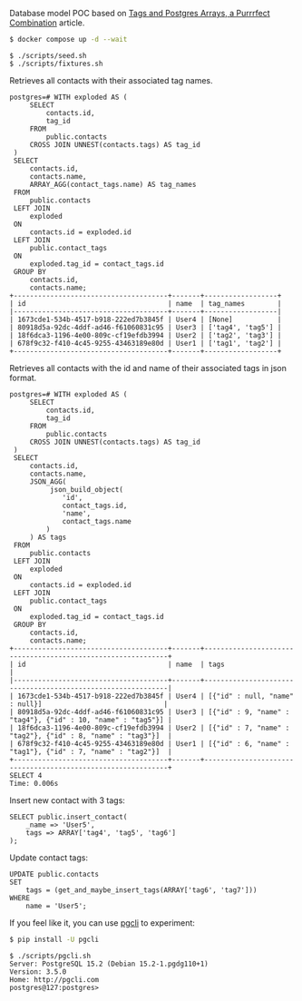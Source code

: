Database model POC based on [Tags and Postgres Arrays, a Purrrfect Combination](https://www.crunchydata.com/blog/tags-aand-postgres-arrays-a-purrfect-combination) article.

```sh
$ docker compose up -d --wait
```

```
$ ./scripts/seed.sh
$ ./scripts/fixtures.sh
```

Retrieves all contacts with their associated tag names.

```
postgres=# WITH exploded AS (
     SELECT
         contacts.id,
         tag_id
     FROM
         public.contacts
     CROSS JOIN UNNEST(contacts.tags) AS tag_id
 )
 SELECT
     contacts.id,
     contacts.name,
     ARRAY_AGG(contact_tags.name) AS tag_names
 FROM
     public.contacts
 LEFT JOIN
     exploded
 ON
     contacts.id = exploded.id
 LEFT JOIN
     public.contact_tags
 ON
     exploded.tag_id = contact_tags.id
 GROUP BY
     contacts.id,
     contacts.name;
+--------------------------------------+-------+------------------+
| id                                   | name  | tag_names        |
|--------------------------------------+-------+------------------|
| 1673cde1-534b-4517-b918-222ed7b3845f | User4 | [None]           |
| 80918d5a-92dc-4ddf-ad46-f61060831c95 | User3 | ['tag4', 'tag5'] |
| 18f6dca3-1196-4e00-809c-cf19efdb3994 | User2 | ['tag2', 'tag3'] |
| 678f9c32-f410-4c45-9255-43463189e80d | User1 | ['tag1', 'tag2'] |
+--------------------------------------+-------+------------------+
```

Retrieves all contacts with the id and name of their associated tags in json format.

```
postgres=# WITH exploded AS (
     SELECT
         contacts.id,
         tag_id
     FROM
         public.contacts
     CROSS JOIN UNNEST(contacts.tags) AS tag_id
 )
 SELECT
     contacts.id,
     contacts.name,
     JSON_AGG(
          json_build_object(
             'id',
             contact_tags.id,
             'name',
             contact_tags.name
         )
     ) AS tags
 FROM
     public.contacts
 LEFT JOIN
     exploded
 ON
     contacts.id = exploded.id
 LEFT JOIN
     public.contact_tags
 ON
     exploded.tag_id = contact_tags.id
 GROUP BY
     contacts.id,
     contacts.name;
+--------------------------------------+-------+-------------------------------------------------------------+
| id                                   | name  | tags                                                        |
|--------------------------------------+-------+-------------------------------------------------------------|
| 1673cde1-534b-4517-b918-222ed7b3845f | User4 | [{"id" : null, "name" : null}]                              |
| 80918d5a-92dc-4ddf-ad46-f61060831c95 | User3 | [{"id" : 9, "name" : "tag4"}, {"id" : 10, "name" : "tag5"}] |
| 18f6dca3-1196-4e00-809c-cf19efdb3994 | User2 | [{"id" : 7, "name" : "tag2"}, {"id" : 8, "name" : "tag3"}]  |
| 678f9c32-f410-4c45-9255-43463189e80d | User1 | [{"id" : 6, "name" : "tag1"}, {"id" : 7, "name" : "tag2"}]  |
+--------------------------------------+-------+-------------------------------------------------------------+
SELECT 4
Time: 0.006s
```

Insert new contact with 3 tags:

```
SELECT public.insert_contact(
    _name => 'User5',
    tags => ARRAY['tag4', 'tag5', 'tag6']
);
```

Update contact tags:

```
UPDATE public.contacts
SET
    tags = (get_and_maybe_insert_tags(ARRAY['tag6', 'tag7']))
WHERE
    name = 'User5';
```

If you feel like it, you can use [pgcli](https://github.com/dbcli/pgcli) to experiment:

```sh
$ pip install -U pgcli
```

```
$ ./scripts/pgcli.sh
Server: PostgreSQL 15.2 (Debian 15.2-1.pgdg110+1)
Version: 3.5.0
Home: http://pgcli.com
postgres@127:postgres>
```
